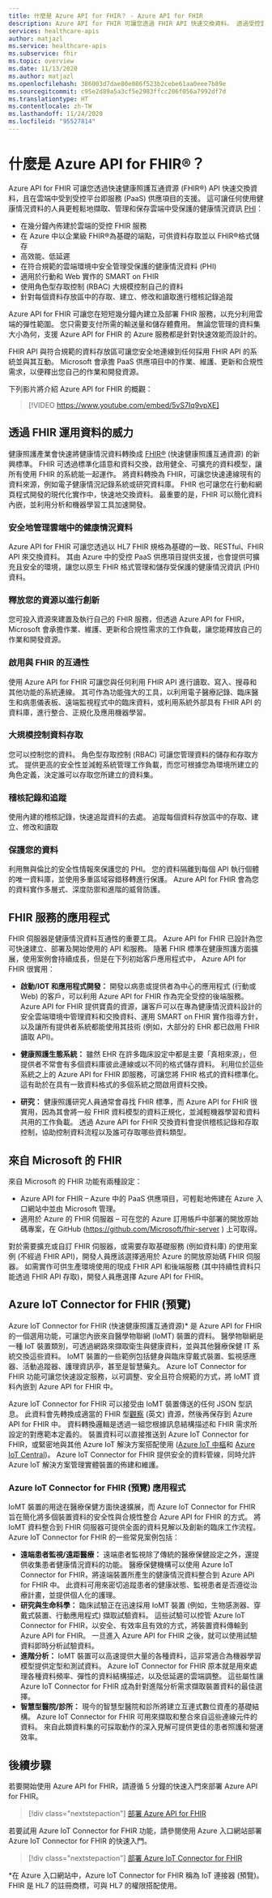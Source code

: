 ```yaml
---
title: 什麼是 Azure API for FHIR？ - Azure API for FHIR
description: Azure API for FHIR 可讓您透過 FHIR API 快速交換資料。 透過受控雲端服務，內嵌、管理及保存受保護的健康情況資訊 PHI。
services: healthcare-apis
author: matjazl
ms.service: healthcare-apis
ms.subservice: fhir
ms.topic: overview
ms.date: 11/13/2020
ms.author: matjazl
ms.openlocfilehash: 386003d7dae80e086f523b2cebe61aa0eee7b89e
ms.sourcegitcommit: c95e2d89a5a3cf5e2983ffcc206f056a7992df7d
ms.translationtype: HT
ms.contentlocale: zh-TW
ms.lasthandoff: 11/24/2020
ms.locfileid: "95527814"
---
```

# <a name="what-is-azure-api-for-fhirreg"></a>什麼是 Azure API for FHIR&reg;？

Azure API for FHIR 可讓您透過快速健康照護互通資源 (FHIR®) API 快速交換資料，且在雲端中受到受控平台即服務 (PaaS) 供應項目的支援。 這可讓任何使用健康情況資料的人員更輕鬆地擷取、管理和保存雲端中受保護的健康情況資訊 [PHI](https://www.hhs.gov/answers/hipaa/what-is-phi/index.html)： 

- 在幾分鐘內佈建於雲端的受控 FHIR 服務 
- 在 Azure 中以企業級 FHIR®為基礎的端點，可供資料存取並以 FHIR®格式儲存
- 高效能、低延遲
- 在符合規範的雲端環境中安全管理受保護的健康情況資料 (PHI)
- 適用於行動和 Web 實作的 SMART on FHIR
- 使用角色型存取控制 (RBAC) 大規模控制自己的資料
- 針對每個資料存放區中的存取、建立、修改和讀取進行稽核記錄追蹤

Azure API for FHIR 可讓您在短短幾分鐘內建立及部署 FHIR 服務，以充分利用雲端的彈性範圍。  您只需要支付所需的輸送量和儲存體費用。 無論您管理的資料集大小為何，支援 Azure API for FHIR 的 Azure 服務都是針對快速效能而設計的。

FHIR API 與符合規範的資料存放區可讓您安全地連線到任何採用 FHIR API 的系統並與其互動。  Microsoft 會承擔 PaaS 供應項目中的作業、維護、更新和合規性需求，以便釋出您自己的作業和開發資源。 

下列影片將介紹 Azure API for FHIR 的概觀：

>[!VIDEO https://www.youtube.com/embed/5vS7Iq9vpXE]

## <a name="leveraging-the-power-of-your-data-with-fhir"></a>透過 FHIR 運用資料的威力

健康照護產業會快速將健康情況資料轉換成 [FHIR&reg;](https://hl7.org/fhir) (快速健康照護互通資源) 的新興標準。 FHIR 可透過標準化語意和資料交換，啟用健全、可擴充的資料模型，讓所有使用 FHIR 的系統能一起運作。  將資料轉換為 FHIR，可讓您快速連線現有的資料來源，例如電子健康情況記錄系統或研究資料庫。 FHIR 也可讓您在行動和網頁程式開發的現代化實作中，快速地交換資料。 最重要的是，FHIR 可以簡化資料內嵌，並利用分析和機器學習工具加速開發。  

### <a name="securely-manage-health-data-in-the-cloud"></a>安全地管理雲端中的健康情況資料

Azure API for FHIR 可讓您透過以 HL7 FHIR 規格為基礎的一致、RESTful、FHIR API 來交換資料。 其由 Azure 中的受控 PaaS 供應項目提供支援，也會提供可擴充且安全的環境，讓您以原生 FHIR 格式管理和儲存受保護的健康情況資訊 (PHI) 資料。  

### <a name="free-up-your-resources-to-innovate"></a>釋放您的資源以進行創新

您可投入資源來建置及執行自己的 FHIR 服務，但透過 Azure API for FHIR，Microsoft 會承擔作業、維護、更新和合規性需求的工作負載，讓您能釋放自己的作業和開發資源。

### <a name="enable-interoperability-with-fhir"></a>啟用與 FHIR 的互通性

使用 Azure API for FHIR 可讓您與任何利用 FHIR API 進行讀取、寫入、搜尋和其他功能的系統連線。  其可作為功能強大的工具，以利用電子醫療記錄、臨床醫生和病患儀表板、遠端監視程式中的臨床資料，或利用系統外部具有 FHIR API 的資料庫，進行整合、正規化及應用機器學習。

### <a name="control-data-access-at-scale"></a>大規模控制資料存取

您可以控制您的資料。 角色型存取控制 (RBAC) 可讓您管理資料的儲存和存取方式。  提供更高的安全性並減輕系統管理工作負載，而您可根據您為環境所建立的角色定義，決定誰可以存取您所建立的資料集。  

### <a name="audit-logs-and-tracking"></a>稽核記錄和追蹤 

使用內建的稽核記錄，快速追蹤資料的去處。 追蹤每個資料存放區中的存取、建立、修改和讀取

### <a name="secure-your-data"></a>保護您的資料

利用無與倫比的安全性情報來保護您的 PHI。  您的資料隔離到每個 API 執行個體的唯一資料庫，並使用多重區域容錯移轉進行保護。 Azure API for FHIR 會為您的資料實作多層式、深度防禦和進階的威脅防護。  

## <a name="applications-for-a-fhir-service"></a>FHIR 服務的應用程式

FHIR 伺服器是健康情況資料互通性的重要工具。  Azure API for FHIR 已設計為您可快速建立、部署及開始使用的 API 和服務。  隨著 FHIR 標準在健康照護方面擴展，使用案例會持續成長，但是在下列初始客戶應用程式中， Azure API for FHIR 很實用： 

- **啟動/IOT 和應用程式開發：** 開發以病患或提供者為中心的應用程式 (行動或 Web) 的客戶，可以利用 Azure API for FHIR 作為完全受控的後端服務。 Azure API for FHIR 提供寶貴的資源，讓客戶可以在專為健康情況資料設計的安全雲端環境中管理資料和交換資料、運用 SMART on FHIR 實作指導方針，以及讓所有提供者系統都能使用其技術 (例如，大部分的 EHR 都已啟用 FHIR 讀取 API)。   
- **健康照護生態系統：** 雖然 EHR 在許多臨床設定中都是主要「真相來源」，但提供者不常會有多個資料庫彼此連線或以不同的格式儲存資料。  利用位於這些系統之上的 Azure API for FHIR 即服務，可讓您將 FHIR 格式的資料標準化。  這有助於在具有一致資料格式的多個系統之間啟用資料交換。 

- **研究：** 健康照護研究人員通常會尋找 FHIR 標準，而 Azure API for FHIR 很實用，因為其會將一般 FHIR 資料模型的資料正規化，並減輕機器學習和資料共用的工作負載。
透過 Azure API for FHIR 交換資料會提供稽核記錄和存取控制，協助控制資料流程以及誰可存取哪些資料類型。 

## <a name="fhir-from-microsoft"></a>來自 Microsoft 的 FHIR

來自 Microsoft 的 FHIR 功能有兩種設定：

* Azure API for FHIR – Azure 中的 PaaS 供應項目，可輕鬆地佈建在 Azure 入口網站中並由 Microsoft 管理。
* 適用於 Azure 的 FHIR 伺服器 – 可在您的 Azure 訂用帳戶中部署的開放原始碼專案，在 GitHub (https://github.com/Microsoft/fhir-server ) 上可取得。

對於需要擴充或自訂 FHIR 伺服器，或需要存取基礎服務 (例如資料庫) 的使用案例 (不經過 FHIR API)，開發人員應該選擇適用於 Azure 的開放原始碼 FHIR 伺服器。   如需實作可供生產環境使用的現成 FHIR API 和後端服務 (其中持續性資料只能透過 FHIR API 存取)，開發人員應選擇 Azure API for FHIR。

## <a name="azure-iot-connector-for-fhir-preview"></a>Azure IoT Connector for FHIR (預覽)

Azure IoT Connector for FHIR (快速健康照護互通資源)* 是 Azure API for FHIR 的一個選用功能，可讓您內嵌來自醫學物聯網 (IoMT) 裝置的資料。 醫學物聯網是一種 IoT 裝置類別，可透過網路來擷取衛生與健康資料，並與其他醫療保健 IT 系統交換這些資料。 IoMT 裝置的一些範例包括健身與臨床穿戴式裝置、監視感應器、活動追蹤器、護理資訊亭，甚至是智慧藥丸。 Azure IoT Connector for FHIR 功能可讓您快速設定服務，以可調整、安全且符合規範的方式，將 IoMT 資料內嵌到 Azure API for FHIR 中。

Azure IoT Connector for FHIR 可以接受由 IoMT 裝置傳送的任何 JSON 型訊息。 此資料會先轉換成適當的 FHIR 型[觀察](https://www.hl7.org/fhir/observation.html) \(英文\) 資源，然後再保存到 Azure API for FHIR 中。 資料轉換邏輯是透過一組您根據訊息結構描述和 FHIR 需求所設定的對應範本定義的。 裝置資料可以直接推送到 Azure IoT Connector for FHIR，或緊密地與其他 Azure IoT 解決方案搭配使用 ([Azure IoT 中樞](../iot-hub/index.yml)和 [Azure IoT Central](../iot-central/index.yml))。 Azure IoT Connector for FHIR 提供安全的資料管線，同時允許 Azure IoT 解決方案管理實體裝置的佈建和維護。

### <a name="applications-of-azure-iot-connector-for-fhir-preview"></a>Azure IoT Connector for FHIR (預覽) 應用程式

IoMT 裝置的用途在醫療保健方面快速擴展，而 Azure IoT Connector for FHIR 旨在簡化將多個裝置資料的安全性與合規性整合 Azure API for FHIR 的方式。 將 IoMT 資料整合到 FHIR 伺服器可提供全面的資料見解以及創新的臨床工作流程。 Azure IoT Connector for FHIR 的一些常見案例包括：
- **遠端患者監視/遠距醫療：** 遠端患者監視除了傳統的醫療保健設定之外，還提供收集患者健康情況資料的功能。 醫療保健機構可以使用 Azure IoT Connector for FHIR，將遠端裝置所產生的健康情況資料整合到 Azure API for FHIR 中。 此資料可用來密切追蹤患者的健康狀態、監視患者是否遵從治療計畫，並提供個人化的護理。
- **研究與生命科學：** 臨床試驗正在迅速採用 IoMT 裝置 (例如，生物感測器、穿戴式裝置、行動應用程式) 擷取試驗資料。 這些試驗可以控管 Azure IoT Connector for FHIR，以安全、有效率且有效的方式，將裝置資料傳輸到 Azure API for FHIR。 一旦進入 Azure API for FHIR 之後，就可以使用試驗資料即時分析試驗資料。
- **進階分析：** IoMT 裝置可以高速提供大量的各種資料，這非常適合為機器學習模型提供定型和測試資料。 Azure IoT Connector for FHIR 原本就是用來處理各種資料頻率、彈性的資料結構描述，以及低延遲的雲端調整。 這些屬性讓 Azure IoT Connector for FHIR 成為針對進階分析需求擷取裝置資料的最佳選擇。
- **智慧型醫院/診所：** 現今的智慧型醫院和診所將建立互連式數位資產的基礎結構。 Azure IoT Connector for FHIR 可用來擷取和整合來自這些連線元件的資料。 來自此類資料集的可採取動作的深入見解可提供更佳的患者照護和營運效率。

## <a name="next-steps"></a>後續步驟

若要開始使用 Azure API for FHIR，請遵循 5 分鐘的快速入門來部署 Azure API for FHIR。

>[!div class="nextstepaction"]
>[部署 Azure API for FHIR](fhir-paas-portal-quickstart.md)

若要試用 Azure IoT Connector for FHIR 功能，請參閱使用 Azure 入口網站部署 Azure IoT Connector for FHIR 的快速入門。

>[!div class="nextstepaction"]
>[部署 Azure IoT Connector for FHIR](iot-fhir-portal-quickstart.md)

*在 Azure 入口網站中，Azure IoT Connector for FHIR 稱為 IoT 連接器 (預覽)。 FHIR 是 HL7 的註冊商標，可與 HL7 的權限搭配使用。 